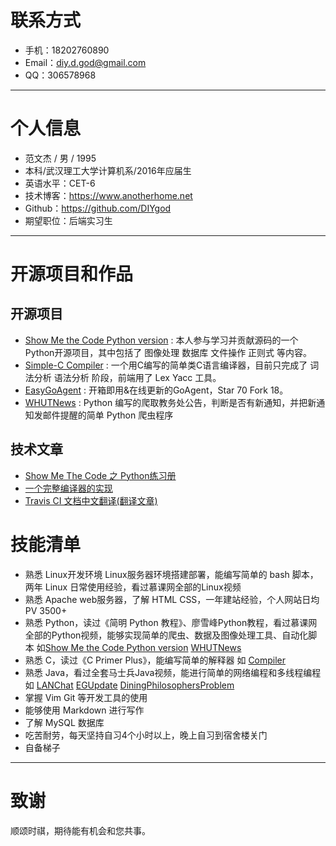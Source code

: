 # 联系方式

- 手机：18202760890
- Email：diy.d.god@gmail.com
- QQ：306578968

---

# 个人信息

 - 范文杰 / 男 / 1995
 - 本科/武汉理工大学计算机系/2016年应届生
 - 英语水平：CET-6
 - 技术博客：https://www.anotherhome.net
 - Github：https://github.com/DIYgod
 - 期望职位：后端实习生

---

# 开源项目和作品

## 开源项目

 - [Show Me the Code Python version](https://github.com/Show-Me-the-Code/python/tree/master/DIYgod) : 本人参与学习并贡献源码的一个Python开源项目，其中包括了 图像处理 数据库 文件操作 正则式 等内容。
 - [Simple-C Compiler](https://github.com/DIYgod/Compiler) : 一个用C编写的简单类C语言编译器，目前只完成了 词法分析 语法分析 阶段，前端用了 Lex Yacc 工具。
 - [EasyGoAgent](https://github.com/DIYgod/EasyGoAgent) : 开箱即用&在线更新的GoAgent，Star 70 Fork 18。
 - [WHUTNews](https://github.com/DIYgod/WHUTNews) : Python 编写的爬取教务处公告，判断是否有新通知，并把新通知发邮件提醒的简单 Python 爬虫程序

## 技术文章

- [Show Me The Code 之 Python练习册](https://www.anotherhome.net/1917)
- [一个完整编译器的实现](https://www.anotherhome.net/1751)
- [Travis CI 文档中文翻译(翻译文章)](https://www.anotherhome.net/1801)

# 技能清单

- 熟悉 Linux开发环境 Linux服务器环境搭建部署，能编写简单的 bash 脚本，两年 Linux 日常使用经验，看过慕课网全部的Linux视频
- 熟悉 Apache web服务器，了解 HTML CSS，一年建站经验，个人网站日均PV 3500+
- 熟悉 Python，读过《简明 Python 教程》、廖雪峰Python教程，看过慕课网全部的Python视频，能够实现简单的爬虫、数据及图像处理工具、自动化脚本 如[Show Me the Code Python version](https://github.com/Show-Me-the-Code/python/tree/master/DIYgod) [WHUTNews](https://github.com/DIYgod/WHUTNews)
- 熟悉 C，读过《C Primer Plus》，能编写简单的解释器 如 [Compiler](https://github.com/DIYgod/Compiler)
- 熟悉 Java，看过全套马士兵Java视频，能进行简单的网络编程和多线程编程 如 [LANChat](https://github.com/DIYgod/LANChat) [EGUpdate](https://github.com/DIYgod/EGUpdate) [DiningPhilosophersProblem](https://github.com/DIYgod/DiningPhilosophersProblem)
- 掌握 Vim Git 等开发工具的使用
- 能够使用 Markdown 进行写作
- 了解 MySQL 数据库
- 吃苦耐劳，每天坚持自习4个小时以上，晚上自习到宿舍楼关门
- 自备梯子

---

# 致谢
顺颂时祺，期待能有机会和您共事。
